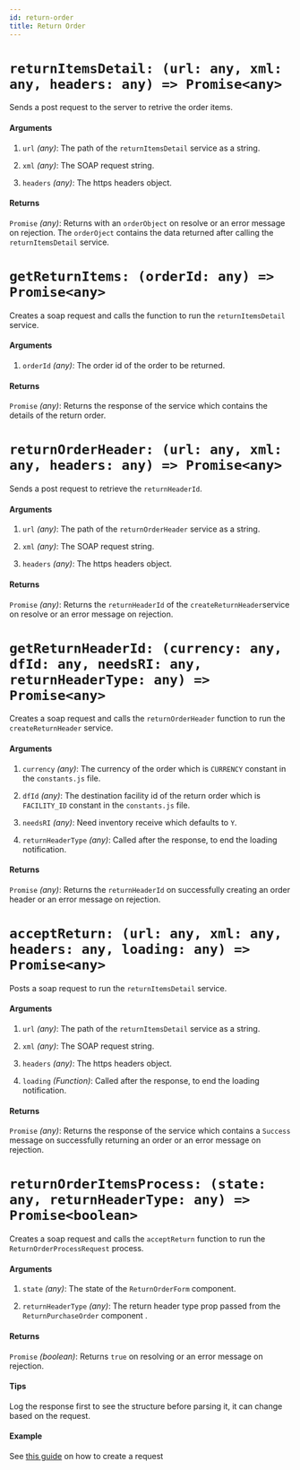 ```yaml
---
id: return-order
title: Return Order
---
```


# `returnItemsDetail: (url: any, xml: any, headers: any) => Promise<any>`

Sends a post request to the server to retrive the order items.

#### Arguments

1. `url` _(any)_: The path of the `returnItemsDetail` service as a string.

2. `xml` _(any)_: The SOAP request string.

3. `headers` _(any)_: The https headers object.

#### Returns

`Promise` _(any)_: Returns with an `orderObject` on resolve or an error message on rejection. The `orderOject` contains the data returned after calling the `returnItemsDetail` service.

# `getReturnItems: (orderId: any) => Promise<any>`

Creates a soap request and calls the function to run the `returnItemsDetail` service.

#### Arguments

1. `orderId` _(any)_: The order id of the order to be returned.

#### Returns

`Promise` _(any)_: Returns the response of the service which contains the details of the return order.

# `returnOrderHeader: (url: any, xml: any, headers: any) => Promise<any>`

Sends a post request to retrieve the `returnHeaderId`.

#### Arguments

1. `url` _(any)_: The path of the `returnOrderHeader` service as a string.

2. `xml` _(any)_: The SOAP request string.

3. `headers` _(any)_: The https headers object.

#### Returns

`Promise` _(any)_: Returns the `returnHeaderId` of the `createReturnHeader`service on resolve or an error message on rejection.

# `getReturnHeaderId: (currency: any, dfId: any, needsRI: any, returnHeaderType: any) => Promise<any>`

Creates a soap request and calls the `returnOrderHeader` function to run the `createReturnHeader` service.

#### Arguments

1. `currency` _(any)_: The currency of the order which is `CURRENCY` constant in the `constants.js` file.

2. `dfId` _(any)_: The destination facility id of the return order which is `FACILITY_ID` constant in the `constants.js` file.

3. `needsRI` _(any)_: Need inventory receive which defaults to `Y`.

4. `returnHeaderType` _(any)_: Called after the response, to end the loading notification.

#### Returns

`Promise` _(any)_: Returns the `returnHeaderId` on successfully creating an order header or an error message on rejection.

# `acceptReturn: (url: any, xml: any, headers: any, loading: any) => Promise<any>`

Posts a soap request to run the `returnItemsDetail` service.

#### Arguments

1. `url` _(any)_: The path of the `returnItemsDetail` service as a string.

2. `xml` _(any)_: The SOAP request string.

3. `headers` _(any)_: The https headers object.

4. `loading` _(Function)_: Called after the response, to end the loading notification.

#### Returns

`Promise` _(any)_: Returns the response of the service which contains a `Success` message on successfully returning an order or an error message on rejection.

# `returnOrderItemsProcess: (state: any, returnHeaderType: any) => Promise<boolean>`

Creates a soap request and calls the `acceptReturn` function to run the `ReturnOrderProcessRequest` process.

#### Arguments

1. `state` _(any)_: The state of the `ReturnOrderForm` component.

2. `returnHeaderType` _(any)_: The return header type prop passed from the `ReturnPurchaseOrder` component .

#### Returns

`Promise` _(boolean)_: Returns `true` on resolving or an error message on rejection.

#### Tips

Log the response first to see the structure before parsing it, it can change based on the request.

#### Example

See [this guide](../guides/adding-processes) on how to create a request
